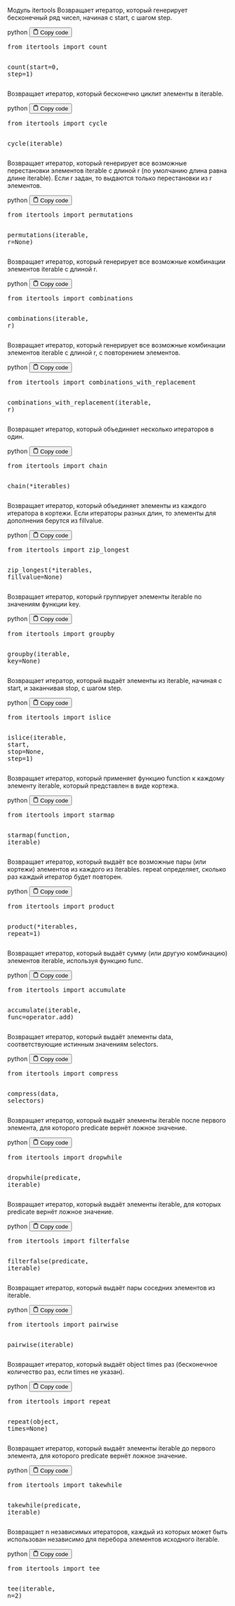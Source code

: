 <p>Модуль itertools
Возвращает итератор, который генерирует бесконечный ряд чисел, начиная с start, с шагом step.</p>
<div class="code-element">
<div class="lang-line">
  <text>python</text>
  <button class="copy-button"
          id="code0d414e5205c4c6f3e7902998a47f7a8db"
          onclick="copyCode(code0d414e5205c4c6f3e7902998a47f7a8d, code0d414e5205c4c6f3e7902998a47f7a8db)">
    <svg stroke="currentColor"
         fill="none"
         stroke-width="2"
         viewBox="0 0 24 24"
         stroke-linecap="round"
         stroke-linejoin="round"
         class="h-4 w-4"
         height="1em"
         width="1em"
         xmlns="http://www.w3.org/2000/svg">
      <path d="M16 4h2a2 2 0 0 1 2 2v14a2 2 0 0 1-2 2H6a2 2 0 0 1-2-2V6a2 2 0 0 1 2-2h2"></path>
      <rect x="8" y="2" width="8" height="4" rx="1" ry="1"></rect>
    </svg>
    <text>Copy code</text>
  </button>

</div>
<div class="code" id="code0d414e5205c4c6f3e7902998a47f7a8d"><div class="highlight"><pre><span></span><span class="kn">from</span> <span class="nn">itertools</span> <span class="kn">import</span> <span class="n">count</span>

<span class="n">count</span><span class="p">(</span><span class="n">start</span><span class="o">=</span><span class="mi">0</span><span class="p">,</span> <span class="n">step</span><span class="o">=</span><span class="mi">1</span><span class="p">)</span>
</pre></div></div>
</div>

<p>Возвращает итератор, который бесконечно циклит элементы в iterable.</p>
<div class="code-element">
<div class="lang-line">
  <text>python</text>
  <button class="copy-button"
          id="codeaf6a0ab92f17d5ed0e537ef56ea2f6e7b"
          onclick="copyCode(codeaf6a0ab92f17d5ed0e537ef56ea2f6e7, codeaf6a0ab92f17d5ed0e537ef56ea2f6e7b)">
    <svg stroke="currentColor"
         fill="none"
         stroke-width="2"
         viewBox="0 0 24 24"
         stroke-linecap="round"
         stroke-linejoin="round"
         class="h-4 w-4"
         height="1em"
         width="1em"
         xmlns="http://www.w3.org/2000/svg">
      <path d="M16 4h2a2 2 0 0 1 2 2v14a2 2 0 0 1-2 2H6a2 2 0 0 1-2-2V6a2 2 0 0 1 2-2h2"></path>
      <rect x="8" y="2" width="8" height="4" rx="1" ry="1"></rect>
    </svg>
    <text>Copy code</text>
  </button>

</div>
<div class="code" id="codeaf6a0ab92f17d5ed0e537ef56ea2f6e7"><div class="highlight"><pre><span></span><span class="kn">from</span> <span class="nn">itertools</span> <span class="kn">import</span> <span class="n">cycle</span>

<span class="n">cycle</span><span class="p">(</span><span class="n">iterable</span><span class="p">)</span>
</pre></div></div>
</div>

<p>Возвращает итератор, который генерирует все возможные перестановки 
элементов iterable с длиной r (по умолчанию длина равна длине iterable).
Если r задан, то выдаются только перестановки из r элементов.</p>
<div class="code-element">
<div class="lang-line">
  <text>python</text>
  <button class="copy-button"
          id="code27f68cdc78413f84395bfac4f02068b3b"
          onclick="copyCode(code27f68cdc78413f84395bfac4f02068b3, code27f68cdc78413f84395bfac4f02068b3b)">
    <svg stroke="currentColor"
         fill="none"
         stroke-width="2"
         viewBox="0 0 24 24"
         stroke-linecap="round"
         stroke-linejoin="round"
         class="h-4 w-4"
         height="1em"
         width="1em"
         xmlns="http://www.w3.org/2000/svg">
      <path d="M16 4h2a2 2 0 0 1 2 2v14a2 2 0 0 1-2 2H6a2 2 0 0 1-2-2V6a2 2 0 0 1 2-2h2"></path>
      <rect x="8" y="2" width="8" height="4" rx="1" ry="1"></rect>
    </svg>
    <text>Copy code</text>
  </button>

</div>
<div class="code" id="code27f68cdc78413f84395bfac4f02068b3"><div class="highlight"><pre><span></span><span class="kn">from</span> <span class="nn">itertools</span> <span class="kn">import</span> <span class="n">permutations</span>

<span class="n">permutations</span><span class="p">(</span><span class="n">iterable</span><span class="p">,</span> <span class="n">r</span><span class="o">=</span><span class="kc">None</span><span class="p">)</span>
</pre></div></div>
</div>

<p>Возвращает итератор, который генерирует все возможные комбинации элементов iterable с длиной r.</p>
<div class="code-element">
<div class="lang-line">
  <text>python</text>
  <button class="copy-button"
          id="code5fcf0340813b754f208d373725f67488b"
          onclick="copyCode(code5fcf0340813b754f208d373725f67488, code5fcf0340813b754f208d373725f67488b)">
    <svg stroke="currentColor"
         fill="none"
         stroke-width="2"
         viewBox="0 0 24 24"
         stroke-linecap="round"
         stroke-linejoin="round"
         class="h-4 w-4"
         height="1em"
         width="1em"
         xmlns="http://www.w3.org/2000/svg">
      <path d="M16 4h2a2 2 0 0 1 2 2v14a2 2 0 0 1-2 2H6a2 2 0 0 1-2-2V6a2 2 0 0 1 2-2h2"></path>
      <rect x="8" y="2" width="8" height="4" rx="1" ry="1"></rect>
    </svg>
    <text>Copy code</text>
  </button>

</div>
<div class="code" id="code5fcf0340813b754f208d373725f67488"><div class="highlight"><pre><span></span><span class="kn">from</span> <span class="nn">itertools</span> <span class="kn">import</span> <span class="n">combinations</span>

<span class="n">combinations</span><span class="p">(</span><span class="n">iterable</span><span class="p">,</span> <span class="n">r</span><span class="p">)</span>
</pre></div></div>
</div>

<p>Возвращает итератор, который генерирует все возможные комбинации элементов iterable с длиной r, с повторением элементов.</p>
<div class="code-element">
<div class="lang-line">
  <text>python</text>
  <button class="copy-button"
          id="code25bc208decdeced2b431457004630b9ab"
          onclick="copyCode(code25bc208decdeced2b431457004630b9a, code25bc208decdeced2b431457004630b9ab)">
    <svg stroke="currentColor"
         fill="none"
         stroke-width="2"
         viewBox="0 0 24 24"
         stroke-linecap="round"
         stroke-linejoin="round"
         class="h-4 w-4"
         height="1em"
         width="1em"
         xmlns="http://www.w3.org/2000/svg">
      <path d="M16 4h2a2 2 0 0 1 2 2v14a2 2 0 0 1-2 2H6a2 2 0 0 1-2-2V6a2 2 0 0 1 2-2h2"></path>
      <rect x="8" y="2" width="8" height="4" rx="1" ry="1"></rect>
    </svg>
    <text>Copy code</text>
  </button>

</div>
<div class="code" id="code25bc208decdeced2b431457004630b9a"><div class="highlight"><pre><span></span><span class="kn">from</span> <span class="nn">itertools</span> <span class="kn">import</span> <span class="n">combinations_with_replacement</span>

<span class="n">combinations_with_replacement</span><span class="p">(</span><span class="n">iterable</span><span class="p">,</span> <span class="n">r</span><span class="p">)</span>
</pre></div></div>
</div>

<p>Возвращает итератор, который объединяет несколько итераторов в один.</p>
<div class="code-element">
<div class="lang-line">
  <text>python</text>
  <button class="copy-button"
          id="code0605f4dcd566a068164e8cf7ebd5c7e6b"
          onclick="copyCode(code0605f4dcd566a068164e8cf7ebd5c7e6, code0605f4dcd566a068164e8cf7ebd5c7e6b)">
    <svg stroke="currentColor"
         fill="none"
         stroke-width="2"
         viewBox="0 0 24 24"
         stroke-linecap="round"
         stroke-linejoin="round"
         class="h-4 w-4"
         height="1em"
         width="1em"
         xmlns="http://www.w3.org/2000/svg">
      <path d="M16 4h2a2 2 0 0 1 2 2v14a2 2 0 0 1-2 2H6a2 2 0 0 1-2-2V6a2 2 0 0 1 2-2h2"></path>
      <rect x="8" y="2" width="8" height="4" rx="1" ry="1"></rect>
    </svg>
    <text>Copy code</text>
  </button>

</div>
<div class="code" id="code0605f4dcd566a068164e8cf7ebd5c7e6"><div class="highlight"><pre><span></span><span class="kn">from</span> <span class="nn">itertools</span> <span class="kn">import</span> <span class="n">chain</span>

<span class="n">chain</span><span class="p">(</span><span class="o">*</span><span class="n">iterables</span><span class="p">)</span>
</pre></div></div>
</div>

<p>Возвращает итератор, который объединяет элементы из каждого итератора в кортежи. 
Если итераторы разных длин, то элементы для дополнения берутся из fillvalue.</p>
<div class="code-element">
<div class="lang-line">
  <text>python</text>
  <button class="copy-button"
          id="code444d37f41b5ccc9ce3c128b21dde8c8eb"
          onclick="copyCode(code444d37f41b5ccc9ce3c128b21dde8c8e, code444d37f41b5ccc9ce3c128b21dde8c8eb)">
    <svg stroke="currentColor"
         fill="none"
         stroke-width="2"
         viewBox="0 0 24 24"
         stroke-linecap="round"
         stroke-linejoin="round"
         class="h-4 w-4"
         height="1em"
         width="1em"
         xmlns="http://www.w3.org/2000/svg">
      <path d="M16 4h2a2 2 0 0 1 2 2v14a2 2 0 0 1-2 2H6a2 2 0 0 1-2-2V6a2 2 0 0 1 2-2h2"></path>
      <rect x="8" y="2" width="8" height="4" rx="1" ry="1"></rect>
    </svg>
    <text>Copy code</text>
  </button>

</div>
<div class="code" id="code444d37f41b5ccc9ce3c128b21dde8c8e"><div class="highlight"><pre><span></span><span class="kn">from</span> <span class="nn">itertools</span> <span class="kn">import</span> <span class="n">zip_longest</span>

<span class="n">zip_longest</span><span class="p">(</span><span class="o">*</span><span class="n">iterables</span><span class="p">,</span> <span class="n">fillvalue</span><span class="o">=</span><span class="kc">None</span><span class="p">)</span>
</pre></div></div>
</div>

<p>Возвращает итератор, который группирует элементы iterable по значениям функции key.</p>
<div class="code-element">
<div class="lang-line">
  <text>python</text>
  <button class="copy-button"
          id="code57c6d84d0400152dbe81a67e72f53ad5b"
          onclick="copyCode(code57c6d84d0400152dbe81a67e72f53ad5, code57c6d84d0400152dbe81a67e72f53ad5b)">
    <svg stroke="currentColor"
         fill="none"
         stroke-width="2"
         viewBox="0 0 24 24"
         stroke-linecap="round"
         stroke-linejoin="round"
         class="h-4 w-4"
         height="1em"
         width="1em"
         xmlns="http://www.w3.org/2000/svg">
      <path d="M16 4h2a2 2 0 0 1 2 2v14a2 2 0 0 1-2 2H6a2 2 0 0 1-2-2V6a2 2 0 0 1 2-2h2"></path>
      <rect x="8" y="2" width="8" height="4" rx="1" ry="1"></rect>
    </svg>
    <text>Copy code</text>
  </button>

</div>
<div class="code" id="code57c6d84d0400152dbe81a67e72f53ad5"><div class="highlight"><pre><span></span><span class="kn">from</span> <span class="nn">itertools</span> <span class="kn">import</span> <span class="n">groupby</span>

<span class="n">groupby</span><span class="p">(</span><span class="n">iterable</span><span class="p">,</span> <span class="n">key</span><span class="o">=</span><span class="kc">None</span><span class="p">)</span>
</pre></div></div>
</div>

<p>Возвращает итератор, который выдаёт элементы из iterable, начиная с start, и заканчивая stop, с шагом step.</p>
<div class="code-element">
<div class="lang-line">
  <text>python</text>
  <button class="copy-button"
          id="codeab17db25a85a3dcce0cbdd7c1592a592b"
          onclick="copyCode(codeab17db25a85a3dcce0cbdd7c1592a592, codeab17db25a85a3dcce0cbdd7c1592a592b)">
    <svg stroke="currentColor"
         fill="none"
         stroke-width="2"
         viewBox="0 0 24 24"
         stroke-linecap="round"
         stroke-linejoin="round"
         class="h-4 w-4"
         height="1em"
         width="1em"
         xmlns="http://www.w3.org/2000/svg">
      <path d="M16 4h2a2 2 0 0 1 2 2v14a2 2 0 0 1-2 2H6a2 2 0 0 1-2-2V6a2 2 0 0 1 2-2h2"></path>
      <rect x="8" y="2" width="8" height="4" rx="1" ry="1"></rect>
    </svg>
    <text>Copy code</text>
  </button>

</div>
<div class="code" id="codeab17db25a85a3dcce0cbdd7c1592a592"><div class="highlight"><pre><span></span><span class="kn">from</span> <span class="nn">itertools</span> <span class="kn">import</span> <span class="n">islice</span>

<span class="n">islice</span><span class="p">(</span><span class="n">iterable</span><span class="p">,</span> <span class="n">start</span><span class="p">,</span> <span class="n">stop</span><span class="o">=</span><span class="kc">None</span><span class="p">,</span> <span class="n">step</span><span class="o">=</span><span class="mi">1</span><span class="p">)</span>
</pre></div></div>
</div>

<p>Возвращает итератор, который применяет функцию function к каждому элементу iterable, который представлен в виде кортежа.</p>
<div class="code-element">
<div class="lang-line">
  <text>python</text>
  <button class="copy-button"
          id="code0b2fecc246bc78623ee020f57e5017ceb"
          onclick="copyCode(code0b2fecc246bc78623ee020f57e5017ce, code0b2fecc246bc78623ee020f57e5017ceb)">
    <svg stroke="currentColor"
         fill="none"
         stroke-width="2"
         viewBox="0 0 24 24"
         stroke-linecap="round"
         stroke-linejoin="round"
         class="h-4 w-4"
         height="1em"
         width="1em"
         xmlns="http://www.w3.org/2000/svg">
      <path d="M16 4h2a2 2 0 0 1 2 2v14a2 2 0 0 1-2 2H6a2 2 0 0 1-2-2V6a2 2 0 0 1 2-2h2"></path>
      <rect x="8" y="2" width="8" height="4" rx="1" ry="1"></rect>
    </svg>
    <text>Copy code</text>
  </button>

</div>
<div class="code" id="code0b2fecc246bc78623ee020f57e5017ce"><div class="highlight"><pre><span></span><span class="kn">from</span> <span class="nn">itertools</span> <span class="kn">import</span> <span class="n">starmap</span>

<span class="n">starmap</span><span class="p">(</span><span class="n">function</span><span class="p">,</span> <span class="n">iterable</span><span class="p">)</span>
</pre></div></div>
</div>

<p>Возвращает итератор, который выдаёт все возможные пары (или кортежи) элементов из каждого из iterables. 
repeat определяет, сколько раз каждый итератор будет повторен.</p>
<div class="code-element">
<div class="lang-line">
  <text>python</text>
  <button class="copy-button"
          id="code48b784b816d31f92ff3f9aa3845c664eb"
          onclick="copyCode(code48b784b816d31f92ff3f9aa3845c664e, code48b784b816d31f92ff3f9aa3845c664eb)">
    <svg stroke="currentColor"
         fill="none"
         stroke-width="2"
         viewBox="0 0 24 24"
         stroke-linecap="round"
         stroke-linejoin="round"
         class="h-4 w-4"
         height="1em"
         width="1em"
         xmlns="http://www.w3.org/2000/svg">
      <path d="M16 4h2a2 2 0 0 1 2 2v14a2 2 0 0 1-2 2H6a2 2 0 0 1-2-2V6a2 2 0 0 1 2-2h2"></path>
      <rect x="8" y="2" width="8" height="4" rx="1" ry="1"></rect>
    </svg>
    <text>Copy code</text>
  </button>

</div>
<div class="code" id="code48b784b816d31f92ff3f9aa3845c664e"><div class="highlight"><pre><span></span><span class="kn">from</span> <span class="nn">itertools</span> <span class="kn">import</span> <span class="n">product</span>

<span class="n">product</span><span class="p">(</span><span class="o">*</span><span class="n">iterables</span><span class="p">,</span> <span class="n">repeat</span><span class="o">=</span><span class="mi">1</span><span class="p">)</span>
</pre></div></div>
</div>

<p>Возвращает итератор, который выдаёт сумму (или другую комбинацию) элементов iterable, используя функцию func.</p>
<div class="code-element">
<div class="lang-line">
  <text>python</text>
  <button class="copy-button"
          id="code615ce82d075f5b28bee11aa9d9ce669ab"
          onclick="copyCode(code615ce82d075f5b28bee11aa9d9ce669a, code615ce82d075f5b28bee11aa9d9ce669ab)">
    <svg stroke="currentColor"
         fill="none"
         stroke-width="2"
         viewBox="0 0 24 24"
         stroke-linecap="round"
         stroke-linejoin="round"
         class="h-4 w-4"
         height="1em"
         width="1em"
         xmlns="http://www.w3.org/2000/svg">
      <path d="M16 4h2a2 2 0 0 1 2 2v14a2 2 0 0 1-2 2H6a2 2 0 0 1-2-2V6a2 2 0 0 1 2-2h2"></path>
      <rect x="8" y="2" width="8" height="4" rx="1" ry="1"></rect>
    </svg>
    <text>Copy code</text>
  </button>

</div>
<div class="code" id="code615ce82d075f5b28bee11aa9d9ce669a"><div class="highlight"><pre><span></span><span class="kn">from</span> <span class="nn">itertools</span> <span class="kn">import</span> <span class="n">accumulate</span>

<span class="n">accumulate</span><span class="p">(</span><span class="n">iterable</span><span class="p">,</span> <span class="n">func</span><span class="o">=</span><span class="n">operator</span><span class="o">.</span><span class="n">add</span><span class="p">)</span>
</pre></div></div>
</div>

<p>Возвращает итератор, который выдаёт элементы data, соответствующие истинным значениям selectors.</p>
<div class="code-element">
<div class="lang-line">
  <text>python</text>
  <button class="copy-button"
          id="code0f5a7d49f3f055c60dd507f7bb7df63ab"
          onclick="copyCode(code0f5a7d49f3f055c60dd507f7bb7df63a, code0f5a7d49f3f055c60dd507f7bb7df63ab)">
    <svg stroke="currentColor"
         fill="none"
         stroke-width="2"
         viewBox="0 0 24 24"
         stroke-linecap="round"
         stroke-linejoin="round"
         class="h-4 w-4"
         height="1em"
         width="1em"
         xmlns="http://www.w3.org/2000/svg">
      <path d="M16 4h2a2 2 0 0 1 2 2v14a2 2 0 0 1-2 2H6a2 2 0 0 1-2-2V6a2 2 0 0 1 2-2h2"></path>
      <rect x="8" y="2" width="8" height="4" rx="1" ry="1"></rect>
    </svg>
    <text>Copy code</text>
  </button>

</div>
<div class="code" id="code0f5a7d49f3f055c60dd507f7bb7df63a"><div class="highlight"><pre><span></span><span class="kn">from</span> <span class="nn">itertools</span> <span class="kn">import</span> <span class="n">compress</span>

<span class="n">compress</span><span class="p">(</span><span class="n">data</span><span class="p">,</span> <span class="n">selectors</span><span class="p">)</span>
</pre></div></div>
</div>

<p>Возвращает итератор, который выдаёт элементы iterable после первого элемента, для которого predicate вернёт ложное значение.</p>
<div class="code-element">
<div class="lang-line">
  <text>python</text>
  <button class="copy-button"
          id="code0c177d477afba6577f09e95d3374feacb"
          onclick="copyCode(code0c177d477afba6577f09e95d3374feac, code0c177d477afba6577f09e95d3374feacb)">
    <svg stroke="currentColor"
         fill="none"
         stroke-width="2"
         viewBox="0 0 24 24"
         stroke-linecap="round"
         stroke-linejoin="round"
         class="h-4 w-4"
         height="1em"
         width="1em"
         xmlns="http://www.w3.org/2000/svg">
      <path d="M16 4h2a2 2 0 0 1 2 2v14a2 2 0 0 1-2 2H6a2 2 0 0 1-2-2V6a2 2 0 0 1 2-2h2"></path>
      <rect x="8" y="2" width="8" height="4" rx="1" ry="1"></rect>
    </svg>
    <text>Copy code</text>
  </button>

</div>
<div class="code" id="code0c177d477afba6577f09e95d3374feac"><div class="highlight"><pre><span></span><span class="kn">from</span> <span class="nn">itertools</span> <span class="kn">import</span> <span class="n">dropwhile</span>

<span class="n">dropwhile</span><span class="p">(</span><span class="n">predicate</span><span class="p">,</span> <span class="n">iterable</span><span class="p">)</span>
</pre></div></div>
</div>

<p>Возвращает итератор, который выдаёт элементы iterable, для которых predicate вернёт ложное значение.</p>
<div class="code-element">
<div class="lang-line">
  <text>python</text>
  <button class="copy-button"
          id="codee14fcd880b44a3298df32ad885fe6e9cb"
          onclick="copyCode(codee14fcd880b44a3298df32ad885fe6e9c, codee14fcd880b44a3298df32ad885fe6e9cb)">
    <svg stroke="currentColor"
         fill="none"
         stroke-width="2"
         viewBox="0 0 24 24"
         stroke-linecap="round"
         stroke-linejoin="round"
         class="h-4 w-4"
         height="1em"
         width="1em"
         xmlns="http://www.w3.org/2000/svg">
      <path d="M16 4h2a2 2 0 0 1 2 2v14a2 2 0 0 1-2 2H6a2 2 0 0 1-2-2V6a2 2 0 0 1 2-2h2"></path>
      <rect x="8" y="2" width="8" height="4" rx="1" ry="1"></rect>
    </svg>
    <text>Copy code</text>
  </button>

</div>
<div class="code" id="codee14fcd880b44a3298df32ad885fe6e9c"><div class="highlight"><pre><span></span><span class="kn">from</span> <span class="nn">itertools</span> <span class="kn">import</span> <span class="n">filterfalse</span>

<span class="n">filterfalse</span><span class="p">(</span><span class="n">predicate</span><span class="p">,</span> <span class="n">iterable</span><span class="p">)</span>
</pre></div></div>
</div>

<p>Возвращает итератор, который выдаёт пары соседних элементов из iterable.</p>
<div class="code-element">
<div class="lang-line">
  <text>python</text>
  <button class="copy-button"
          id="codeef8aaad5b43b9fdeac2f7f59e69367f9b"
          onclick="copyCode(codeef8aaad5b43b9fdeac2f7f59e69367f9, codeef8aaad5b43b9fdeac2f7f59e69367f9b)">
    <svg stroke="currentColor"
         fill="none"
         stroke-width="2"
         viewBox="0 0 24 24"
         stroke-linecap="round"
         stroke-linejoin="round"
         class="h-4 w-4"
         height="1em"
         width="1em"
         xmlns="http://www.w3.org/2000/svg">
      <path d="M16 4h2a2 2 0 0 1 2 2v14a2 2 0 0 1-2 2H6a2 2 0 0 1-2-2V6a2 2 0 0 1 2-2h2"></path>
      <rect x="8" y="2" width="8" height="4" rx="1" ry="1"></rect>
    </svg>
    <text>Copy code</text>
  </button>

</div>
<div class="code" id="codeef8aaad5b43b9fdeac2f7f59e69367f9"><div class="highlight"><pre><span></span><span class="kn">from</span> <span class="nn">itertools</span> <span class="kn">import</span> <span class="n">pairwise</span>

<span class="n">pairwise</span><span class="p">(</span><span class="n">iterable</span><span class="p">)</span>
</pre></div></div>
</div>

<p>Возвращает итератор, который выдаёт object times раз (бесконечное количество раз, если times не указан).</p>
<div class="code-element">
<div class="lang-line">
  <text>python</text>
  <button class="copy-button"
          id="coded07789435fc6cfcb7b28715bf6249a0eb"
          onclick="copyCode(coded07789435fc6cfcb7b28715bf6249a0e, coded07789435fc6cfcb7b28715bf6249a0eb)">
    <svg stroke="currentColor"
         fill="none"
         stroke-width="2"
         viewBox="0 0 24 24"
         stroke-linecap="round"
         stroke-linejoin="round"
         class="h-4 w-4"
         height="1em"
         width="1em"
         xmlns="http://www.w3.org/2000/svg">
      <path d="M16 4h2a2 2 0 0 1 2 2v14a2 2 0 0 1-2 2H6a2 2 0 0 1-2-2V6a2 2 0 0 1 2-2h2"></path>
      <rect x="8" y="2" width="8" height="4" rx="1" ry="1"></rect>
    </svg>
    <text>Copy code</text>
  </button>

</div>
<div class="code" id="coded07789435fc6cfcb7b28715bf6249a0e"><div class="highlight"><pre><span></span><span class="kn">from</span> <span class="nn">itertools</span> <span class="kn">import</span> <span class="n">repeat</span>

<span class="n">repeat</span><span class="p">(</span><span class="nb">object</span><span class="p">,</span> <span class="n">times</span><span class="o">=</span><span class="kc">None</span><span class="p">)</span>
</pre></div></div>
</div>

<p>Возвращает итератор, который выдаёт элементы iterable до первого элемента, для которого predicate вернёт ложное значение.</p>
<div class="code-element">
<div class="lang-line">
  <text>python</text>
  <button class="copy-button"
          id="codebc38a432363b4320474683c792403418b"
          onclick="copyCode(codebc38a432363b4320474683c792403418, codebc38a432363b4320474683c792403418b)">
    <svg stroke="currentColor"
         fill="none"
         stroke-width="2"
         viewBox="0 0 24 24"
         stroke-linecap="round"
         stroke-linejoin="round"
         class="h-4 w-4"
         height="1em"
         width="1em"
         xmlns="http://www.w3.org/2000/svg">
      <path d="M16 4h2a2 2 0 0 1 2 2v14a2 2 0 0 1-2 2H6a2 2 0 0 1-2-2V6a2 2 0 0 1 2-2h2"></path>
      <rect x="8" y="2" width="8" height="4" rx="1" ry="1"></rect>
    </svg>
    <text>Copy code</text>
  </button>

</div>
<div class="code" id="codebc38a432363b4320474683c792403418"><div class="highlight"><pre><span></span><span class="kn">from</span> <span class="nn">itertools</span> <span class="kn">import</span> <span class="n">takewhile</span>

<span class="n">takewhile</span><span class="p">(</span><span class="n">predicate</span><span class="p">,</span> <span class="n">iterable</span><span class="p">)</span>
</pre></div></div>
</div>

<p>Возвращает n независимых итераторов, каждый из которых может быть 
использован независимо для перебора элементов исходного iterable.</p>
<div class="code-element">
<div class="lang-line">
  <text>python</text>
  <button class="copy-button"
          id="code070d084902e81e1f41161f24ab372053b"
          onclick="copyCode(code070d084902e81e1f41161f24ab372053, code070d084902e81e1f41161f24ab372053b)">
    <svg stroke="currentColor"
         fill="none"
         stroke-width="2"
         viewBox="0 0 24 24"
         stroke-linecap="round"
         stroke-linejoin="round"
         class="h-4 w-4"
         height="1em"
         width="1em"
         xmlns="http://www.w3.org/2000/svg">
      <path d="M16 4h2a2 2 0 0 1 2 2v14a2 2 0 0 1-2 2H6a2 2 0 0 1-2-2V6a2 2 0 0 1 2-2h2"></path>
      <rect x="8" y="2" width="8" height="4" rx="1" ry="1"></rect>
    </svg>
    <text>Copy code</text>
  </button>

</div>
<div class="code" id="code070d084902e81e1f41161f24ab372053"><div class="highlight"><pre><span></span><span class="kn">from</span> <span class="nn">itertools</span> <span class="kn">import</span> <span class="n">tee</span>

<span class="n">tee</span><span class="p">(</span><span class="n">iterable</span><span class="p">,</span> <span class="n">n</span><span class="o">=</span><span class="mi">2</span><span class="p">)</span>
</pre></div></div>
</div>